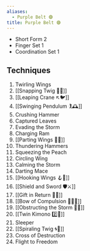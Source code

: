 ```yaml
---
aliases:
  - Purple Belt 🟣
title: Purple Belt 🟣
---
```

- Short Form 2
- Finger Set 1
- Coordination Set 1

## Techniques

1. Twirling Wings
2. [[Snapping Twig 🔄🌳]]
3. [[Leaping Crane ↖️🐦]]
4. [[Swinging Pendulum 🏌🕰️]]
5. Crushing Hammer
6. Captured Leaves
7. Evading the Storm
8. Charging Ram
9. [[Parting Wings 🥳🪽]]
10. Thundering Hammers
11. Squeezing the Peach
12. Circling Wing
13. Calming the Storm
14. Darting Mace
15. [[Hooking Wings 🪝🪽]]
16. [[Shield and Sword 🛡️⚔️]]
17. [[Gift in Return 🎁🔄]]
18. [[Bow of Compulsion 🙇‍♂️🔗]]
19. [[Obstructing the Storm 🚧🌀]]
20. [[Twin Kimono 2️⃣👘]]
21. Sleeper
22. [[Spiraling Twig 🌀🌿]]
23. Cross of Destruction
24. Flight to Freedom
